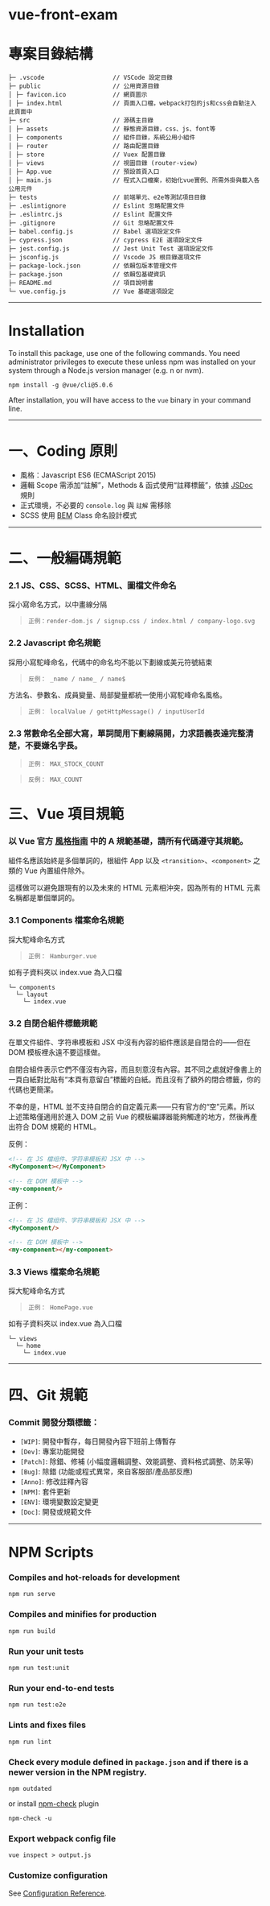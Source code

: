 # vue-front-exam

# 專案目錄結構

```text
├─ .vscode                   // VSCode 設定目錄
├─ public                    // 公用資源目錄
│ ├─ favicon.ico             // 網頁圖示
│ ├─ index.html              // 頁面入口檔，webpack打包的js和css会自動注入此頁面中
├─ src                       // 源碼主目錄
│ ├─ assets                  // 靜態資源目錄，css、js、font等
│ ├─ components              // 組件目錄，系統公用小組件
│ ├─ router                  // 路由配置目錄
│ ├─ store                   // Vuex 配置目錄
│ ├─ views                   // 視圖目錄 (router-view)
│ ├─ App.vue                 // 預設首頁入口
│ ├─ main.js                 // 程式入口檔案，初始化vue實例、所需外掛與載入各公用元件
├─ tests                     // 前端單元、e2e等測試項目目錄
├─ .eslintignore             // Eslint 忽略配置文件
├─ .eslintrc.js              // Eslint 配置文件
├─ .gitignore                // Git 忽略配置文件
├─ babel.config.js           // Babel 選項設定文件
├─ cypress.json              // cypress E2E 選項設定文件
├─ jest.config.js            // Jest Unit Test 選項設定文件
├─ jsconfig.js               // Vscode JS 根目錄選項文件
├─ package-lock.json         // 依賴包版本管理文件
├─ package.json              // 依賴包基礎資訊
├─ README.md                 // 項目說明書
└─ vue.config.js             // Vue 基礎選項設定
```
---

# Installation
To install this package, use one of the following commands. You need administrator privileges to execute these unless npm was installed on your system through a Node.js version manager (e.g. n or nvm).

```
npm install -g @vue/cli@5.0.6
```

After installation, you will have access to the `vue` binary in your command line.

---

# 一、Coding 原則
- 風格：Javascript ES6 (ECMAScript 2015)
- 邏輯 Scope 需添加“註解”，Methods & 函式使用“註釋標籤”，依據 [JSDoc](https://jsdoc.app/) 規則
- 正式環境，不必要的 `console.log` 與 `註解` 需移除
- SCSS 使用 [BEM](http://getbem.com/naming/) Class 命名設計模式

---

# 二、一般編碼規範

### 2.1 JS、CSS、SCSS、HTML、圖檔文件命名

採小寫命名方式，以中畫線分隔
> `正例：render-dom.js / signup.css / index.html / company-logo.svg`

### 2.2 Javascript 命名規範
採用小寫駝峰命名，代碼中的命名均不能以下劃線或美元符號結束
> `反例： _name / name_ / name$`

方法名、參數名、成員變量、局部變量都統一使用小寫駝峰命名風格。
> `正例： localValue / getHttpMessage() / inputUserId`

### 2.3 常數命名全部大寫，單詞間用下劃線隔開，力求語義表達完整清楚，不要嫌名字長。
> `正例： MAX_STOCK_COUNT`

> `反例： MAX_COUNT` 

# 三、Vue 項目規範

### 以 Vue 官方 [風格指南](https://cn.vuejs.org/v2/style-guide/) 中的 A 規範基礎，請所有代碼遵守其規範。

組件名應該始終是多個單詞的，根組件 App 以及 `<transition>`、`<component>` 之類的 Vue 內置組件除外。

這樣做可以避免跟現有的以及未來的 HTML 元素相沖突，因為所有的 HTML 元素名稱都是單個單詞的。

### 3.1 Components 檔案命名規範

採大駝峰命名方式
> `正例： Hamburger.vue`

如有子資料夾以 index.vue 為入口檔
  ```text
  └─ components
    └─ layout
      └─ index.vue
  ```

### 3.2 自閉合組件標籤規範

在單文件組件、字符串模板和 JSX 中沒有內容的組件應該是自閉合的——但在 DOM 模板裡永遠不要這樣做。

自閉合組件表示它們不僅沒有內容，而且刻意沒有內容。其不同之處就好像書上的一頁白紙對比貼有“本頁有意留白”標籤的白紙。而且沒有了額外的閉合標籤，你的代碼也更簡潔。

不幸的是，HTML 並不支持自閉合的自定義元素——只有官方的“空”元素。所以上述策略僅適用於進入 DOM 之前 Vue 的模板編譯器能夠觸達的地方，然後再產出符合 DOM 規範的 HTML。

反例：
```html
<!-- 在 JS 檔组件、字符串模板和 JSX 中 -->
<MyComponent></MyComponent>

<!-- 在 DOM 模板中 -->
<my-component/>
```

正例：
``` html
<!-- 在 JS 檔组件、字符串模板和 JSX 中 -->
<MyComponent/>

<!-- 在 DOM 模板中 -->
<my-component></my-component>
```

### 3.3 Views 檔案命名規範

採大駝峰命名方式
> `正例： HomePage.vue`

如有子資料夾以 index.vue 為入口檔
  ```text
  └─ views
    └─ home
      └─ index.vue
  ```

---

# 四、Git 規範

### Commit 開發分類標籤：
- `[WIP]`: 開發中暫存，每日開發內容下班前上傳暫存
- `[Dev]`: 專案功能開發
- `[Patch]`: 除錯、修補 (小幅度邏輯調整、效能調整、資料格式調整、防呆等)
- `[Bug]`: 除錯 (功能或程式異常，來自客服部/產品部反應)
- `[Anno]`: 修改註釋內容
- `[NPM]`: 套件更新
- `[ENV]`: 環境變數設定變更
- `[Doc]`: 開發或規範文件

---

# NPM Scripts

### Compiles and hot-reloads for development
```
npm run serve
```

### Compiles and minifies for production
```
npm run build
```

### Run your unit tests
```
npm run test:unit
```

### Run your end-to-end tests
```
npm run test:e2e
```

### Lints and fixes files
```
npm run lint
```

### Check every module defined in `package.json` and if there is a newer version in the NPM registry.
```
npm outdated
```

or install [npm-check](https://www.npmjs.com/package/npm-check) plugin

```
npm-check -u
```

### Export webpack config file
```
vue inspect > output.js
```


### Customize configuration
See [Configuration Reference](https://cli.vuejs.org/config/).
